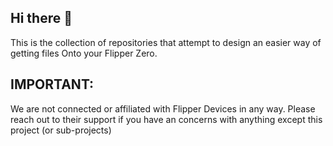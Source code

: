 ## Hi there 👋

This is the collection of repositories that attempt to design an easier way of getting files Onto your Flipper Zero.

## IMPORTANT:
We are not connected or affiliated with Flipper Devices in any way. Please reach out to their support if you have an concerns with anything except this project (or sub-projects)
